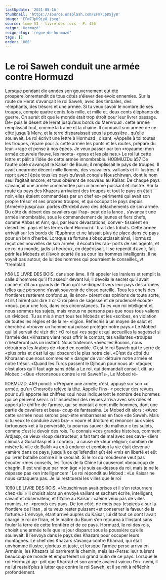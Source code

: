 ```yaml
---
lastUpdate: '2021-05-16'
thumbnail: 'https://source.unsplash.com/EFm7JpD9jy8'
image: 'EFm7JpD9jy8.jpeg'
source: tome VI - livre des rois - P. 456
reign: 'Hormuzd'
reign-slug: 'regne-de-hormuzd'
tags: []
order: '006'
---
```


# Le roi Saweh conduit une armée contre Hormuzd

Lorsque pendant dix années son gouvernement eut été prospère,’onrentendit de tous côtés s’élever des
evoix ennemies. Sur la route de Herat s’avançait le roi Saweh, avec des timbales, des -éléphants,.des trésors
et une armée. Si tu veux savoir le nombre de ses troupes, compte quatre cents fois mille, et mille et. deux cents éléphants de guerre. On aurait dit que le monde était trop étroit pour leur livrer passage. De-
puis le désert de Herat jusqu’aux bords du Mervroud .
cette armée remplissait tout, comme la trame et la chaîne. Il conduisit son armée de ce côté jusqu’à
Merv, et la terre disparaissait sous la poussière . qu’elle soulevait. Le roi écrivit une lettre à Hormuzd ,
disant: «Appelle à toi toutes les troupes, répare pour a. cette armée les ponts et les routes, prépare du leur. «rage et pense à nos épées. Je veux passer par ton «royaume; mon armée couvrele fleuve, les monta- «gnes et les plaines.» Le roi lut cette lettre et pâlit à l’idée de cette armée innombrable.
HOBMUZDu à57 De l’autre côté s’avançait le Kaiser de Boum;
il remplissait le pays de troupes. Il avait unearmée décent mille llonmis, des vcavaliers. vaillants et il- lustres; il reprit avec l’épée tous les pays qu’avait
conquis Nouschirwan, dont le nom seul I’agitait encore, et tous obéirent de nouveau au Kaïsar. De chaque pays s’avançait une armée commandée par
un homme puissant et illustre. Sur la route du pays des Khazars arrivaient des troupes et tout le pays en était noir, elles étaient commandées par un chef ex- périmenté qui avait son propre trésor et ses propres troupes, et qui occupait le pays depuis [Arménie jusqu’aux .portes d’Ardebil avec des détachements de
son armée. Du côté du désert des cavaliers qui l’rap-
peut de la lance , s’avançait une armée innombrable,
sous le commandement de jeunes et fiers chefs, comme Ahbas et Amr, qui, par leurs dévastations, conver- tissaient en désert les .pays et les terres dont Hormuzd
’ tirait des tributs. Cette armée arrivait sur les bords de I’Euphrate et ne laissait plus de place dans ce pays pour un brin d’herbe.
Lorsque sa fortune s’obscurcissait ainsi, Hormuzd
reçut des nouvelles de son armée; il écouta les rap-
ports de ses agents, et ce roi du monde, jadis si heureux, en dépérissait. Il se repentit d’avoir, fait
périr les Mobeds et (l’avoir écarté (le sa cour les
hommes intelligents. Il ne voyait pas autour, de lui des hommes qui pourraient le conseillel:,,vt "tremblait

h58 LE LIVRE DES BOIS.
dans son âme. Il fit appeler les Iraniens et remplit la salle d’hommes qu’il fit asseoir devant lui; il dévoila
le secret qu’il avait caché et dit aux grands de l’Iran
qu’il se dirigeait vers leur pays des armées telles que personne n’avait souvenir de chose pareille. Tous les chefs des frontières restèrent confondus, ils énon- cèrent des opinions de toute sorte, et ils finirent par dire z cr O roi plein de sagesse et de prudence! écoute- «nous. pour une fois, dans ces circonstances. Tu es
«un roi intelligent et nous sommes tes sujets, mais
«nous ne pensons pas que nous tous valions un «Mobed. Tu as mis à mort tous tes Mobeds et les
«scribes, en violation de toutes les règles et de la re- «ligion. Réfléchis à un moyen de salut et cherche à «trouver un homme qui puisse protéger notre pays.»
Le Mobed qui lui servait de vizir dit : «O roi qui «es sage et qui accueilles la sagessel si l’armée des «Khazars vient nous offrir le combat, tes vaillantes «troupes n’hésiteront pas un instant. Nous traiterons «avec les Boumis, nous détruirons les Arabes de «fond en comble. C’est le roi Saweh qui te serre de «plus près et c’est lui qui obscurcit le plus notre ciel. «C’est du côté du Khorasan que nous sommes en
« danger de voir détruire notre armée et notre trésor. «Quand les Turcs passent le Djihoun pour nous at- «taquer, c’est alors qu’il faut agir sans délai.a Le
roi, qui demandait conseil, dit. au Mobed : «Que «feronsnous contre le roi Saweh?s-, Le Mobed ré-

IIOBMUZD. 459 pondit: « Prépare une armée; c’est, appuyé sur son
«c armée, qu’un Chosroês relève la tête. Appelle l’ins-
« pecteur des revues pour qu’il apporte les chiffres «qui nous indiqueront le nombre des hommes qui ce peuvent servir. n
L’inspecteur des revues arriva avec ses rôles et apporta le chiffre de l’armée, qui se montait à cent
mille hommes, dont une partie de cavaliers et beau- coup de fantassins. Le Mobed dit alors : «Avec cette «armée nous serons peut-être embarrassés en face
«de Saweh. Mais si tu veux te conduire avec bra- « voure et droiture et renoncer aux voies tortueuses «et à la perversité, tu pourras sauver du malheur
c tes sujets, comme c’est le devoir des rois. Tu connais «ces grandes histoires, comment Ardjasp, ce vieux «loup destructeur, a fait tant de mal avec ses cava- «liers chinois à Guschtasp et à Lohrasp , a cause de «leur religion; combien de misère la ville de Balkh
«a en à endurer et combien la vie était devenue «amère dans ce pays, jusqu’à ce qu’Isfendiar eût été
«mis en liberté et eût pu livrer bataille comme il le «voulait. Si le roi du moude«ne veut pas écouter «mes conseils, les Turcs de la Chine lui causeront «beaucoup de chagrin. Il est vrai que par mon âge « je suis au-dessus du roi, mais je ne le dépasse pas
«en intelligencem ’
Le roi répondit au Mobed : «Le Kaïsar ne nous
«attaquera pas. Je lui restituerai les villes que le roi

1060 LE LIVRE DES ROIS. «Nouschirwan avait prises et il s’en retournera chez «lui.» Il choisit alors un envoyé vaillant et sachant écrire, intelligent, savant et observateur, et fit’dire au Kaïsar : «Jeine veux pas de villes roumies, re- «prends ces pays. De ton côté, ne mets pas-Iespieds
a sur la frontière de I’Iran , si tu veux rester puissant «et conserver la faveur de la fortune.» L’envoyé,
étant arrivé auprès du Kaïsar, lui dit tout ce dont l’avait chargé le roi de l’Iran, et le maître du Boum
s’en retourna à l’instant sans fouler la terre de cette frontière et de ce pays.
Hormuzd, le roi des rois, choisit une armée telle que le jour disparut sous la poussière qu’elle soulevait.
Il l’envoya dans le pays des Khazars pour occuper leurs montagnes. Le chef des Khazars s’avança contre Kharrad, qui était unvhomme illustre, glorieux et juste, et lorsque l’armée perse arriva en Arménie, les Khazars lui barrèrent le chemin, mais les-Perse: leur tuèrent beaucoup de monde et emportèrent un grand butin de ce pays. Lorsque le roi Hormuzd ap- prit que Kharrad et son armée avaient vaincu l’en-
nemi, il ne lui restait’plus à lutter que contre le roi Saweh, et il se mit à réfléchir profondément.

